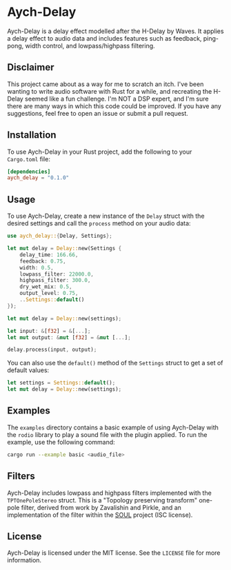 # Aych-Delay

Aych-Delay is a delay effect modelled after the H-Delay by Waves. It applies a delay effect to audio data and includes features such as feedback, ping-pong, width control, and lowpass/highpass filtering.

## Disclaimer

This project came about as a way for me to scratch an itch. I've been wanting to write audio software with Rust for a while, and recreating the H-Delay seemed like a fun challenge. I'm NOT a DSP expert, and I'm sure there are many ways in which this code could be improved. If you have any suggestions, feel free to open an issue or submit a pull request.

## Installation

To use Aych-Delay in your Rust project, add the following to your `Cargo.toml` file:

```toml
[dependencies]
aych_delay = "0.1.0"
```


## Usage

To use Aych-Delay, create a new instance of the `Delay` struct with the desired settings and call the `process` method on your audio data:

```rust
use aych_delay::{Delay, Settings};

let mut delay = Delay::new(Settings {
    delay_time: 166.66,
    feedback: 0.75,
    width: 0.5,
    lowpass_filter: 22000.0,
    highpass_filter: 300.0,
    dry_wet_mix: 0.5,
    output_level: 0.75,
    ..Settings::default()
});

let mut delay = Delay::new(settings);

let input: &[f32] = &[...];
let mut output: &mut [f32] = &mut [...];

delay.process(input, output);
```

You can also use the `default()` method of the `Settings` struct to get a set of default values:

```rust
let settings = Settings::default();
let mut delay = Delay::new(settings);
```

## Examples

The `examples` directory contains a basic example of using Aych-Delay with the `rodio` library to play a sound file with the plugin applied. To run the example, use the following command:

```bash
cargo run --example basic <audio_file>
```

## Filters

Aych-Delay includes lowpass and highpass filters implemented with the `TPTOnePoleStereo` struct. This is a "Topology preserving transform" one-pole filter, derived from work by Zavalishin and Pirkle, and an implementation of the filter within the [SOUL](https://github.com/soul-lang/SOUL) project (ISC license).

## License

Aych-Delay is licensed under the MIT license. See the `LICENSE` file for more information.
